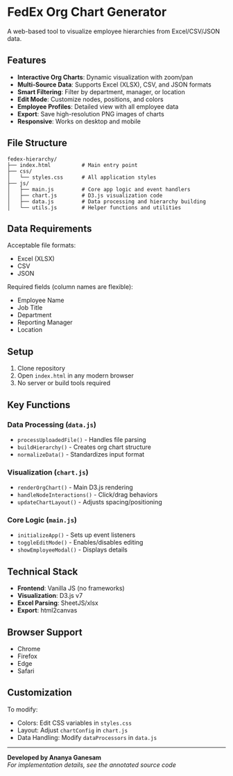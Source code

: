 # FedEx Org Chart Generator  

A web-based tool to visualize employee hierarchies from Excel/CSV/JSON data.  

## Features  

- **Interactive Org Charts**: Dynamic visualization with zoom/pan  
- **Multi-Source Data**: Supports Excel (XLSX), CSV, and JSON formats  
- **Smart Filtering**: Filter by department, manager, or location  
- **Edit Mode**: Customize nodes, positions, and colors  
- **Employee Profiles**: Detailed view with all employee data  
- **Export**: Save high-resolution PNG images of charts  
- **Responsive**: Works on desktop and mobile  

## File Structure  

```
fedex-hierarchy/  
├── index.html          # Main entry point  
├── css/  
│   └── styles.css      # All application styles  
├── js/  
│   ├── main.js         # Core app logic and event handlers  
│   ├── chart.js        # D3.js visualization code  
│   ├── data.js         # Data processing and hierarchy building  
│   └── utils.js        # Helper functions and utilities  
```  

## Data Requirements  

Acceptable file formats:  
- Excel (XLSX)  
- CSV  
- JSON  

Required fields (column names are flexible):  
- Employee Name  
- Job Title  
- Department  
- Reporting Manager  
- Location  

## Setup  

1. Clone repository  
2. Open `index.html` in any modern browser  
3. No server or build tools required  

## Key Functions  

### Data Processing (`data.js`)  
- `processUploadedFile()` - Handles file parsing  
- `buildHierarchy()` - Creates org chart structure  
- `normalizeData()` - Standardizes input format  

### Visualization (`chart.js`)  
- `renderOrgChart()` - Main D3.js rendering  
- `handleNodeInteractions()` - Click/drag behaviors  
- `updateChartLayout()` - Adjusts spacing/positioning  

### Core Logic (`main.js`)  
- `initializeApp()` - Sets up event listeners  
- `toggleEditMode()` - Enables/disables editing  
- `showEmployeeModal()` - Displays details  

## Technical Stack  

- **Frontend**: Vanilla JS (no frameworks)  
- **Visualization**: D3.js v7  
- **Excel Parsing**: SheetJS/xlsx  
- **Export**: html2canvas  

## Browser Support  

- Chrome 
- Firefox 
- Edge 
- Safari 

## Customization  

To modify:  
- Colors: Edit CSS variables in `styles.css`  
- Layout: Adjust `chartConfig` in `chart.js`  
- Data Handling: Modify `dataProcessors` in `data.js`  

---

**Developed by Ananya Ganesam**  
*For implementation details, see the annotated source code*  
